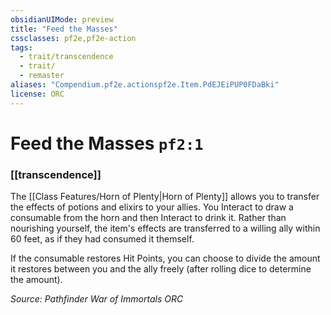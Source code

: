 ```yaml
---
obsidianUIMode: preview
title: "Feed the Masses"
cssclasses: pf2e,pf2e-action
tags:
  - trait/transcendence
  - trait/
  - remaster
aliases: "Compendium.pf2e.actionspf2e.Item.PdEJEiPUP0FDaBki"
license: ORC
---
```

# Feed the Masses `pf2:1`

### [[transcendence]]






The [[Class Features/Horn of Plenty|Horn of Plenty]] allows you to transfer the effects of potions and elixirs to your allies. You Interact to draw a consumable from the horn and then Interact to drink it. Rather than nourishing yourself, the item's effects are transferred to a willing ally within 60 feet, as if they had consumed it themself.

If the consumable restores Hit Points, you can choose to divide the amount it restores between you and the ally freely (after rolling dice to determine the amount).

*Source: Pathfinder War of Immortals*
*ORC*